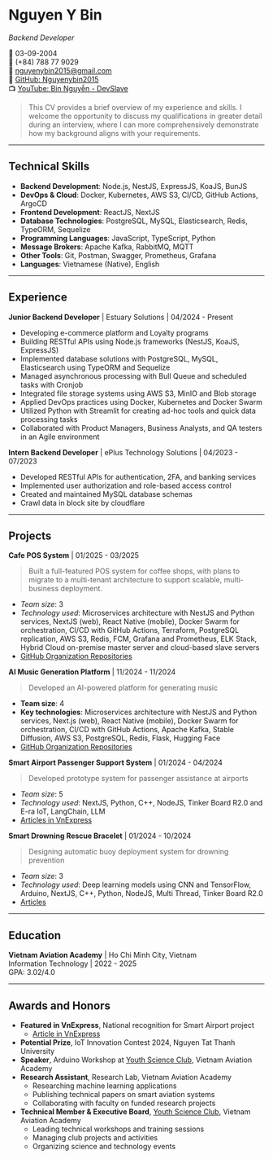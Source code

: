 # Nguyen Y Bin

*Backend Developer*

🎂 03-09-2004  
📱 (+84) 788 77 9029  
📧 [nguyenybin2015@gmail.com](mailto:nguyenybin2015@gmail.com)  
🔗 [GitHub: Nguyenybin2015](https://github.com/Nguyenybin2015)  
📺 [YouTube: Bin Nguyễn - DevSlave](https://www.youtube.com/@binnguyen9371)  

> This CV provides a brief overview of my experience and skills. I welcome the opportunity to discuss my qualifications in greater detail during an interview, where I can more comprehensively demonstrate how my background aligns with your requirements.

---
## Technical Skills
- **Backend Development**: Node.js, NestJS, ExpressJS, KoaJS, BunJS
- **DevOps & Cloud**: Docker, Kubernetes, AWS S3, CI/CD, GitHub Actions, ArgoCD
- **Frontend Development**: ReactJS, NextJS
- **Database Technologies**: PostgreSQL, MySQL, Elasticsearch, Redis, TypeORM, Sequelize
- **Programming Languages**: JavaScript, TypeScript, Python
- **Message Brokers**: Apache Kafka, RabbitMQ, MQTT
- **Other Tools**: Git, Postman, Swagger, Prometheus, Grafana
- **Languages**: Vietnamese (Native), English

---
## Experience
**Junior Backend Developer** | Estuary Solutions | 04/2024 - Present
- Developing e-commerce platform and Loyalty programs
- Building RESTful APIs using Node.js frameworks (NestJS, KoaJS, ExpressJS)
- Implemented database solutions with PostgreSQL, MySQL, Elasticsearch using TypeORM and Sequelize
- Managed asynchronous processing with Bull Queue and scheduled tasks with Cronjob
- Integrated file storage systems using AWS S3, MinIO and Blob storage
- Applied DevOps practices using Docker, Kubernetes and Docker Swarm
- Utilized Python with Streamlit for creating ad-hoc tools and quick data processing tasks
- Collaborated with Product Managers, Business Analysts, and QA testers in an Agile environment

**Intern Backend Developer** | ePlus Technology Solutions | 04/2023 - 07/2023
- Developed RESTful APIs for authentication, 2FA, and banking services
- Implemented user authorization and role-based access control
- Created and maintained MySQL database schemas
- Crawl data in block site by cloudflare

---
## Projects
**Cafe POS System** | 01/2025 - 03/2025
> Built a full-featured POS system for coffee shops, with plans to migrate to a multi-tenant architecture to support scalable, multi-business deployment.

- *Team size*: 3
- *Technology used*: Microservices architecture with NestJS and Python services, NextJS (web), React Native (mobile), Docker Swarm for orchestration, CI/CD with GitHub Actions, Terraform, PostgreSQL replication, AWS S3, Redis, FCM, Grafana and Prometheus, ELK Stack, Hybrid Cloud on-premise master server and cloud-based slave servers
- [GitHub Organization Repositories](https://github.com/orgs/BPC-POS/repositories)
<!-- - [Admin Page](https://admin-bpc-pos.nibies.space) -->

**AI Music Generation Platform** | 11/2024 - 11/2024
> Developed an AI-powered platform for generating music

- **Team size**: 4
- **Key technologies**: Microservices architecture with NestJS and Python services, Next.js (web), React Native (mobile), Docker Swarm for orchestration, CI/CD with GitHub Actions, Apache Kafka, Stable Diffusion, AWS S3, PostgreSQL, Redis, Flask, Hugging Face
- [GitHub Organization Repositories](https://github.com/orgs/n4music/repositories)


**Smart Airport Passenger Support System** | 01/2024 - 04/2024
> Developed prototype system for passenger assistance at airports

- *Team size*: 5
- *Technology used*: NextJS, Python, C++, NodeJS, Tinker Board R2.0 and E-ra IoT, LangChain, LLM
- [Articles in VnExpress](https://vnexpress.net/sinh-vien-lam-hop-thong-minh-chi-dan-hanh-khach-o-san-bay-4732578.html)

**Smart Drowning Rescue Bracelet** | 01/2024 - 10/2024
> Designing automatic buoy deployment system for drowning prevention

- *Team size*: 3
- *Technology used*: Deep learning models using CNN and TensorFlow, Arduino, NextJS, C++, Python, NodeJS, Multi Thread, Tinker Board R2.0
- [Articles](https://fitvaa.edu.vn/Public/Science/ViewPublicRe/Khoa_Cong_Nghe_Thong_Tin_Hoc_Vien_Hang_khong_Viet_Nam/lkJHTy@986.VAA)

---
## Education
**Vietnam Aviation Academy** | Ho Chi Minh City, Vietnam  
Information Technology | 2022 - 2025  
GPA: 3.02/4.0

---
## Awards and Honors
- **Featured in VnExpress**, National recognition for Smart Airport project
  - [Article in VnExpress](https://vnexpress.net/sinh-vien-lam-hop-thong-minh-chi-dan-hanh-khach-o-san-bay-4732578.html)
- **Potential Prize**, IoT Innovation Contest 2024, Nguyen Tat Thanh University
- **Speaker**, Arduino Workshop at [Youth Science Club](https://youthscience.club), Vietnam Aviation Academy
- **Research Assistant**, Research Lab, Vietnam Aviation Academy
  - Researching machine learning applications
  - Publishing technical papers on smart aviation systems
  - Collaborating with faculty on funded research projects
- **Technical Member & Executive Board**, [Youth Science Club](https://youthscience.club), Vietnam Aviation Academy
  - Leading technical workshops and training sessions
  - Managing club projects and activities
  - Organizing science and technology events
